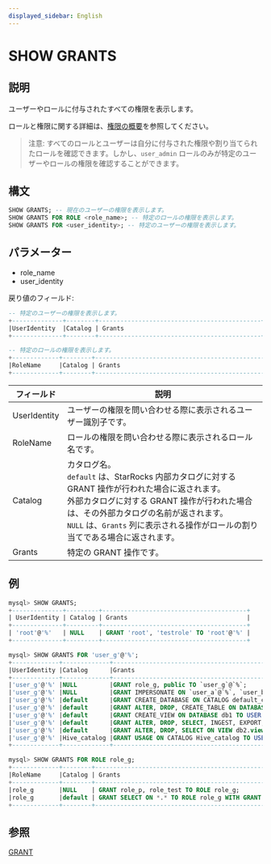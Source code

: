 ```yaml
---
displayed_sidebar: English
---
```


# SHOW GRANTS

## 説明

ユーザーやロールに付与されたすべての権限を表示します。

ロールと権限に関する詳細は、[権限の概要](../../../administration/privilege_overview.md)を参照してください。

> 注意: すべてのロールとユーザーは自分に付与された権限や割り当てられたロールを確認できます。しかし、`user_admin` ロールのみが特定のユーザーやロールの権限を確認することができます。

## 構文

```SQL
SHOW GRANTS; -- 現在のユーザーの権限を表示します。
SHOW GRANTS FOR ROLE <role_name>; -- 特定のロールの権限を表示します。
SHOW GRANTS FOR <user_identity>; -- 特定のユーザーの権限を表示します。
```

## パラメーター

- role_name
- user_identity

戻り値のフィールド:

```SQL
-- 特定のユーザーの権限を表示します。
+--------------+--------+---------------------------------------------+
|UserIdentity  |Catalog | Grants                                      |
+--------------+--------+---------------------------------------------+

-- 特定のロールの権限を表示します。
+-------------+--------+-------------------------------------------------------+
|RoleName     |Catalog | Grants                                                |
+-------------+--------+-------------------------------------------------------+
```

| **フィールド** | **説明**                                              |
| ------------ | ------------------------------------------------------------ |
| UserIdentity | ユーザーの権限を問い合わせる際に表示されるユーザー識別子です。 |
| RoleName     | ロールの権限を問い合わせる際に表示されるロール名です。 |
| Catalog      | カタログ名。<br />`default` は、StarRocks 内部カタログに対する GRANT 操作が行われた場合に返されます。<br />外部カタログに対する GRANT 操作が行われた場合は、その外部カタログの名前が返されます。<br />`NULL` は、`Grants` 列に表示される操作がロールの割り当てである場合に返されます。 |
| Grants       | 特定の GRANT 操作です。                                |

## 例

```SQL
mysql> SHOW GRANTS;
+--------------+---------+----------------------------------------+
| UserIdentity | Catalog | Grants                                 |
+--------------+---------+----------------------------------------+
| 'root'@'%'   | NULL    | GRANT 'root', 'testrole' TO 'root'@'%' |
+--------------+---------+----------------------------------------+

mysql> SHOW GRANTS FOR 'user_g'@'%';
+-------------+-------------+-----------------------------------------------------------------------------------------------+
|UserIdentity |Catalog      |Grants                                                                                         |
+-------------+-------------+-----------------------------------------------------------------------------------------------+
|'user_g'@'%' |NULL         |GRANT role_g, public TO `user_g`@`%`;                                                          | 
|'user_g'@'%' |NULL         |GRANT IMPERSONATE ON `user_a`@`%`, `user_b`@`%` TO `user_g`@`%`;                               |    
|'user_g'@'%' |default      |GRANT CREATE_DATABASE ON CATALOG default_catalog TO USER `user_g`@`%`;                         | 
|'user_g'@'%' |default      |GRANT ALTER, DROP, CREATE_TABLE ON DATABASE db1 TO USER `user_g`@`%`;                          | 
|'user_g'@'%' |default      |GRANT CREATE_VIEW ON DATABASE db1 TO USER `user_g`@`%` WITH GRANT OPTION;                      | 
|'user_g'@'%' |default      |GRANT ALTER, DROP, SELECT, INGEST, EXPORT, DELETE, UPDATE ON TABLE db1.* TO USER `user_g`@`%`; | 
|'user_g'@'%' |default      |GRANT ALTER, DROP, SELECT ON VIEW db2.view TO USER `user_g`@`%`;                               | 
|'user_g'@'%' |Hive_catalog |GRANT USAGE ON CATALOG Hive_catalog TO USER `user_g`@`%`                                       |
+-------------+-------------+-----------------------------------------------------------------------------------------------+

mysql> SHOW GRANTS FOR ROLE role_g;
+-------------+--------+-------------------------------------------------------+
|RoleName     |Catalog | Grants                                                |
+-------------+--------+-------------------------------------------------------+
|role_g       |NULL    | GRANT role_p, role_test TO ROLE role_g;               | 
|role_g       |default | GRANT SELECT ON *.* TO ROLE role_g WITH GRANT OPTION; | 
+-------------+--------+-------------------------------------------------------+
```

## 参照

[GRANT](GRANT.md)
